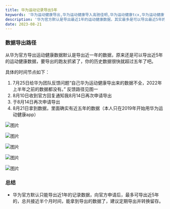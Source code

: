 ```yaml
---
title: 华为运动记录导出5年
keywords: '华为运动健康导出,华为运动健康导入高驰佳明,华为运动健康tcx,华为运动健康fit,华为运动健康导入华为,华为运动健康导入RQrun,华为运动健康导入数据'
description: '华为官方默认是导出最近1年的运动健康数据，其实最多是可以导出最近5年的数据的，联系官方等待回复后，再次申请导出，就可以导出最近5年的健康运动记录数据了。'
date: 2023-08-21
---
```

### 数据导出路径
从华为官方导出运动健康数据默认是导出近一年的数据，原来还是可以导出近5年的运动健康数据，要导出的跑友抓紧了，你的历史数据很快就超过五年了吧。

具体的时间节点如下：

1. 7月25日给华为团队反馈问题“自己华为运动健康导出来的数据不全，2022年上半年之前的数据都没有。” 反馈路径见图一
2. 8月10日收到官方回复通知我8月14日再次申请导出
3. 于8月14日再次申请导出
4. 8月21日拿到数据，里面确实有近五年的数据（本人只在2019年开始用华为运动健康app）

![图片](/content/huawei/1.png)

![图片](/content/huawei/2.png)

![图片](/content/huawei/3.png)

![图片](/content/huawei/4.png)

![图片](/content/huawei/5.png)

### 总结
- 华为官方默认只能导出近1年的记录数据，向官方申请后，最多可导出近5年的，总共接近半个月时间，能拿到导出的数据了，建议定期导出并转换留存。
